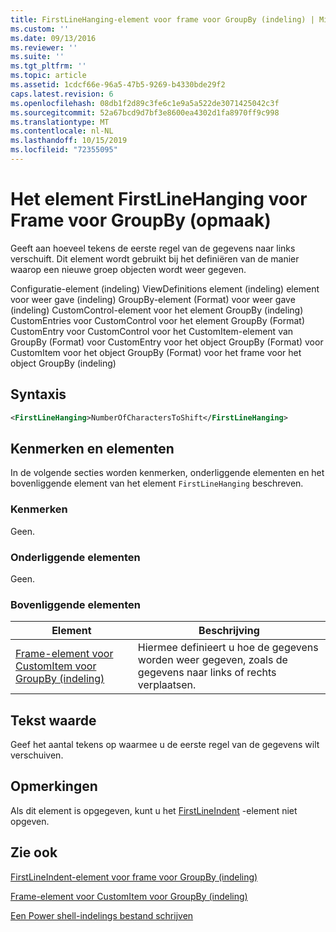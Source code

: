 ```yaml
---
title: FirstLineHanging-element voor frame voor GroupBy (indeling) | Microsoft Docs
ms.custom: ''
ms.date: 09/13/2016
ms.reviewer: ''
ms.suite: ''
ms.tgt_pltfrm: ''
ms.topic: article
ms.assetid: 1cdcf66e-96a5-47b5-9269-b4330bde29f2
caps.latest.revision: 6
ms.openlocfilehash: 08db1f2d89c3fe6c1e9a5a522de3071425042c3f
ms.sourcegitcommit: 52a67bcd9d7bf3e8600ea4302d1fa8970ff9c998
ms.translationtype: MT
ms.contentlocale: nl-NL
ms.lasthandoff: 10/15/2019
ms.locfileid: "72355095"
---
```

# <a name="firstlinehanging-element-for-frame-for-groupby-format"></a>Het element FirstLineHanging voor Frame voor GroupBy (opmaak)

Geeft aan hoeveel tekens de eerste regel van de gegevens naar links verschuift. Dit element wordt gebruikt bij het definiëren van de manier waarop een nieuwe groep objecten wordt weer gegeven.

Configuratie-element (indeling) ViewDefinitions element (indeling) element voor weer gave (indeling) GroupBy-element (Format) voor weer gave (indeling) CustomControl-element voor het element GroupBy (indeling) CustomEntries voor CustomControl voor het element GroupBy (Format) CustomEntry voor CustomControl voor het CustomItem-element van GroupBy (Format) voor CustomEntry voor het object GroupBy (Format) voor CustomItem voor het object GroupBy (Format) voor het frame voor het object GroupBy (indeling)

## <a name="syntax"></a>Syntaxis

```xml
<FirstLineHanging>NumberOfCharactersToShift</FirstLineHanging>
```

## <a name="attributes-and-elements"></a>Kenmerken en elementen

In de volgende secties worden kenmerken, onderliggende elementen en het bovenliggende element van het element `FirstLineHanging` beschreven.

### <a name="attributes"></a>Kenmerken

Geen.

### <a name="child-elements"></a>Onderliggende elementen

Geen.

### <a name="parent-elements"></a>Bovenliggende elementen

|Element|Beschrijving|
|-------------|-----------------|
|[Frame-element voor CustomItem voor GroupBy (indeling)](./frame-element-for-customitem-for-groupby-format.md)|Hiermee definieert u hoe de gegevens worden weer gegeven, zoals de gegevens naar links of rechts verplaatsen.|

## <a name="text-value"></a>Tekst waarde

Geef het aantal tekens op waarmee u de eerste regel van de gegevens wilt verschuiven.

## <a name="remarks"></a>Opmerkingen

Als dit element is opgegeven, kunt u het [FirstLineIndent](./firstlineindent-element-for-frame-for-groupby-format.md) -element niet opgeven.

## <a name="see-also"></a>Zie ook

[FirstLineIndent-element voor frame voor GroupBy (indeling)](./firstlineindent-element-for-frame-for-groupby-format.md)

[Frame-element voor CustomItem voor GroupBy (indeling)](./frame-element-for-customitem-for-groupby-format.md)

[Een Power shell-indelings bestand schrijven](./writing-a-powershell-formatting-file.md)
